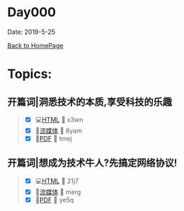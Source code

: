 # Day000
Date: 2019-5-25


[Back to HomePage](../README.md/)


# Topics: 
## 开篇词|洞悉技术的本质,享受科技的乐趣
> - [x] :computer:[HTML](https://pan.baidu.com/s/1T4qNaA27fZXRyN__tQkvyQ) :key: x3wn
> - [x] :movie_camera:[流媒体](https://pan.baidu.com/s/1DTyf7m1R-QUsKNphcCaXfQ) :key: 8yam
> - [x] :blue_book:[PDF](https://pan.baidu.com/s/13EDt_tUxJgi7IC9eyikBCA) :key: tmej

## 开篇词|想成为技术牛人?先搞定网络协议!
> - [x] :computer:[HTML](https://pan.baidu.com/s/1LKF37z3pDSYW0aoAg9dPvQ) :key: 21j7
> - [x] :movie_camera:[流媒体](https://pan.baidu.com/s/1Qmu3Dbst3TwgpqCXNzWlmQ) :key: merg
> - [x] :blue_book:[PDF](https://pan.baidu.com/s/1RCSwQtSAMri4GRkY1jErzA) :key: ye5q

